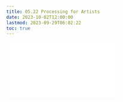 ```yaml
---
title: 05.22 Processing for Artists
date: 2023-10-02T12:00:00
lastmod: 2023-09-29T06:02:22
toc: true
---
```


![Link to included file content](../../../../coding/processing/processing-for-artists.md)
